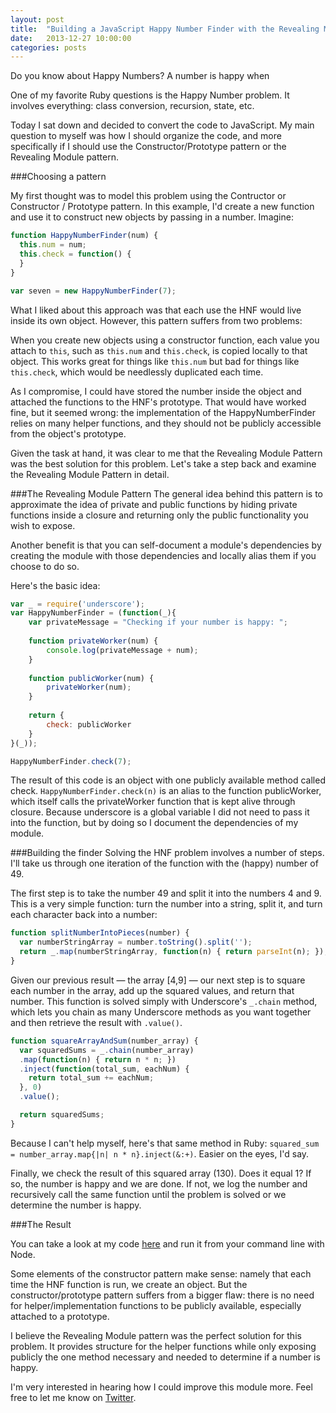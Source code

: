 ```yaml
---
layout: post
title:  "Building a JavaScript Happy Number Finder with the Revealing Module Pattern" 
date:   2013-12-27 10:00:00
categories: posts
---
```


Do you know about Happy Numbers? A number is happy when

One of my favorite Ruby questions is the Happy Number problem. It involves everything: class conversion, recursion, state, etc.

Today I sat down and decided to convert the code to JavaScript. My main question to myself was how I should organize the code, and more specifically if I should use the Constructor/Prototype pattern or the Revealing Module pattern.

###Choosing a pattern

My first thought was to model this problem using the Contructor or Constructor / Prototype pattern. In this example, I'd create a new function and use it to construct new objects by passing in a number. Imagine:

```javascript
function HappyNumberFinder(num) {
  this.num = num;
  this.check = function() {
  }
}

var seven = new HappyNumberFinder(7);
```
What I liked about this approach was that each use the HNF would live inside its own object. However, this pattern suffers from two problems:

When you create new objects using a constructor function, each value you attach to ```this```, such as ```this.num``` and ```this.check```, is copied locally to that object. This works great for things like ```this.num``` but bad for things like ```this.check```, which would be needlessly duplicated each time.

As I compromise, I could have stored the number inside the object and attached the functions to the HNF's prototype. That would have worked fine, but it seemed wrong: the implementation of the HappyNumberFinder relies on many helper functions, and they should not be publicly accessible from the object's prototype.

Given the task at hand, it was clear to me that the Revealing Module Pattern was the best solution for this problem. Let's take a step back and examine the Revealing Module Pattern in detail.

###The Revealing Module Pattern
The general idea behind this pattern is to approximate the idea of private and public functions by hiding private functions inside a closure and returning only the public functionality you wish to expose.

Another benefit is that you can self-document a module's dependencies by creating the module with those dependencies and locally alias them if you choose to do so.

Here's the basic idea:

```javascript
var _ = require('underscore');
var HappyNumberFinder = (function(_){
	var privateMessage = "Checking if your number is happy: ";
	
	function privateWorker(num) {
		console.log(privateMessage + num);
	}
	
	function publicWorker(num) {
		privateWorker(num);
	}
	
	return {
		check: publicWorker
	}
}(_));

HappyNumberFinder.check(7);

```

The result of this code is an object with one publicly available method called check. ```HappyNumberFinder.check(n)``` is an alias to the function publicWorker, which itself calls the privateWorker function that is kept alive through closure. Because underscore is a global variable I did not need to pass it into the function, but by doing so I document the dependencies of my module.

###Building the finder
Solving the HNF problem involves a number of steps. I'll take us through one iteration of the function with the (happy) number of 49.

The first step is to take the number 49 and split it into the numbers 4 and 9. This is a very simple function: turn the number into a string, split it, and turn each character back into a number:

```javascript
function splitNumberIntoPieces(number) {
  var numberStringArray = number.toString().split('');
  return _.map(numberStringArray, function(n) { return parseInt(n); });
}
```

Given our previous result — the array [4,9] — our next step is to square each number in the array, add up the squared values, and return that number. This function is solved simply with Underscore's ```_.chain``` method, which lets you chain as many Underscore methods as you want together and then retrieve the result with ```.value()```.

```javascript
function squareArrayAndSum(number_array) {
  var squaredSums = _.chain(number_array)
  .map(function(n) { return n * n; })
  .inject(function(total_sum, eachNum) {
    return total_sum += eachNum;
  }, 0)
  .value();

  return squaredSums;
}
```

Because I can't help myself, here's that same method in Ruby: 
```squared_sum = number_array.map{|n| n * n}.inject(&:+)```.
 Easier on the eyes, I'd say.

  
Finally, we check the result of this squared array (130). Does it equal 1? If so, the number is happy and we are done. If not, we log the number and recursively call the same function until the problem is solved or we determine the number is happy.


###The Result

You can take a look at my code [here](https://gist.github.com/scottluptowski/8139578 "here") and run it from your command line with Node.

Some elements of the constructor pattern make sense: namely that each time the HNF function is run, we create an object. But the constructor/prototype pattern suffers from a bigger flaw: there is no need for helper/implementation functions to be publicly available, especially attached to a prototype.

I believe the Revealing Module pattern was the perfect solution for this problem. It provides structure for the helper functions while only exposing publicly the one method necessary and needed to determine if a number is happy.

I'm very interested in hearing how I could improve this module more. Feel free to let me know on [Twitter](http://www.twitter.com/scottluptowski "My twitter profile").
